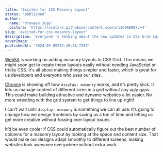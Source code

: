 ```yaml
---
title: 'Excited for CSS Masonry Layout'
status: 'published'
author:
  name: 'Praveen Juge'
  picture: 'https://avatars.githubusercontent.com/u/13696888?v=4'
slug: 'excited-for-css-masonry-layout'
description: 'Everyone''s talking about the new updates in CSS Grid Layouts, thanks to some cool insights from WebKit and Chrome. '
coverImage: ''
publishedAt: '2024-05-05T12:45:36.725Z'
---
```


[WebKit](https://webkit.org/blog/15269/help-us-invent-masonry-layouts-for-css-grid-level-3/) is working on adding masonry layouts to CSS Grid. This means we might soon get to create these layouts easily without needing JavaScript or tricky CSS. It's all about making things simpler and faster, which is great for us developers and everyone who uses our sites.

[Chrome](https://developer.chrome.com/blog/masonry) is showing off how `display: masonry` works, and it’s pretty slick. It lets us manage content of different sizes in a grid without any ugly gaps. This could make building attractive and dynamic websites a lot easier. No more wrestling with the grid system to get things to line up right!

I can't wait until `display: masonry` is something we can all use. It’s going to change how we design frontends by saving us a ton of time and letting us get more creative without fussing over layout issues.

It’d be even cooler if CSS could automatically figure out the best number of columns for a masonry layout by looking at the space and content size. That would make our designs adapt smoothly to different screens, making websites look awesome everywhere without extra work.